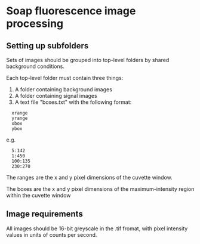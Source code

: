 # Soap fluorescence image processing

## Setting up subfolders
Sets of images should be grouped into top-level folders by shared background conditions.

Each top-level folder must contain three things:

1. A folder containing background images
2. A folder containing signal images
3. A text file "boxes.txt" with the following format:

```
  xrange
  yrange
  xbox
  ybox
```

e.g.

```
  5:142
  1:450
  100:135
  230:270
```

The ranges are the x and y pixel dimensions of the cuvette window.

The boxes are the x and y pixel dimensions of the maximum-intensity region within the cuvette window

## Image requirements

All images should be 16-bit greyscale in the .tif fromat, with pixel intensity values in units of counts per second.
